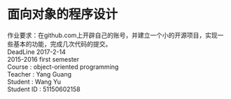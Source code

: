# 面向对象的程序设计 #
  作业要求：在github.com上开辟自己的账号，并建立一个小的开源项目，实现一些基本的功能，完成几次代码的提交。<br>
  DeadLine 2017-2-14<br>
  2015-2016 first semester<br>
  Course : object-oriented programming<br>
  Teacher : Yang Guang<br>
  Student : Wang Yu<br>
  Student ID : 51150602158<br>
